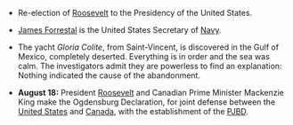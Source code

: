 ﻿

- Re-election of [Roosevelt](RooseveltFranklinDelano.html) to the Presidency of the United States.


-   [James Forrestal](ForrestalJamesVincent.html) is the United States Secretary of [Navy](USNavy.html).


- The yacht *Gloria Colite*, from Saint-Vincent, is discovered in the Gulf of Mexico, completely deserted. Everything is in order and the sea was calm. The investigators admit they are powerless to find an explanation: Nothing indicated the cause of the abandonment.


-   **August 18:** President [Roosevelt](RooseveltFranklinDelano.html) and Canadian Prime Minister Mackenzie King make the Ogdensburg Declaration, for joint defense between the [United States](USA.html) and [Canada](CA.html), with the establishment of the [PJBD](PJBD.html).
